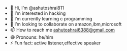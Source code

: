 - 👋 Hi, I’m @ashutoshrai811
- 👀 I’m interested in hacking
- 🌱 I’m currently learning c programming
- 💞️ I’m looking to collaborate on amazon,ibm,microsoft
- 📫 How to reach me ashutoshrai6388@gmail.com
- 😄 Pronouns: he/him
- ⚡ Fun fact: active listener,effective speaker
<!---
ashutoshrai811/ashutoshrai811 is a ✨ special ✨ repository because its `README.md` (this file) appears on your GitHub profile.
You can click the Preview link to take a look at your changes.
--->
